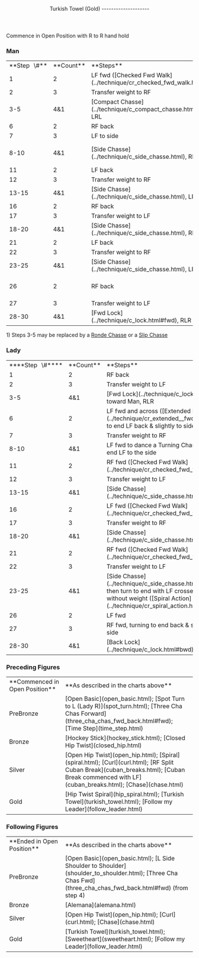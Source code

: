 <header>Turkish Towel (Gold)
--------------------

 </header>Commence in Open Position with R to R hand hold

### Man

 <table class="style1"> <tbody><tr> <td style="width:10%">**Step<span style="color:white">\_</span>\#**</td> <td style="width:10%">**Count**</td> <td style="width:30%">**Steps**</td> <td style="width:20%">**Position**</td> <td style="width:30%">**Turn**</td> </tr> <tr> <td>1</td> <td>2</td> <td> LF fwd ([Checked Fwd Walk](../technique/cr_checked_fwd_walk.html)) </td> <td>Open</td> <td> </td> </tr> <tr> <td>2</td> <td>3</td> <td>Transfer weight to RF</td> <td>Open</td> <td> </td> </tr> <tr> <td>3-5</td> <td>4&amp;1</td> <td> [Compact Chasse](../technique/c_compact_chasse.html), LRL </td> <td>Open to Closed</td> <td> </td> </tr> <tr> <td>6</td> <td>2</td> <td>RF back</td> <td> </td> <td> </td> </tr> <tr> <td>7</td> <td>3</td> <td>LF to side</td> <td> </td> <td> </td> </tr> <tr> <td>8-10</td> <td>4&amp;1</td> <td> [Side Chasse](../technique/c_side_chasse.html), RLR </td> <td>End in R Shadow</td> <td>1/4 to L between 7-8</td> </tr> <tr> <td>11</td> <td>2</td> <td>LF back</td> <td>LSP</td> <td> </td> </tr> <tr> <td>12</td> <td>3</td> <td>Transfer weight to RF</td> <td>R Shadow</td> <td> </td> </tr> <tr> <td>13-15</td> <td>4&amp;1</td> <td> [Side Chasse](../technique/c_side_chasse.html), LRL </td> <td>End in L Shadow</td> <td> </td> </tr> <tr> <td>16</td> <td>2</td> <td>RF back</td> <td>RSP</td> <td> </td> </tr> <tr> <td>17</td> <td>3</td> <td>Transfer weight to LF</td> <td>L Shadow</td> <td> </td> </tr> <tr> <td>18-20</td> <td>4&amp;1</td> <td> [Side Chasse](../technique/c_side_chasse.html), RLR </td> <td>End in R Shadow</td> <td> </td> </tr> <tr> <td>21</td> <td>2</td> <td>LF back</td> <td>LSP</td> <td> </td> </tr> <tr> <td>22</td> <td>3</td> <td>Transfer weight to RF</td> <td>R Shadow</td> <td> </td> </tr> <tr> <td>23-25</td> <td>4&amp;1</td> <td> [Side Chasse](../technique/c_side_chasse.html), LRL </td> <td>End in L Shadow</td> <td> </td> </tr> <tr> <td>26</td> <td>2</td> <td>RF back</td> <td> </td> <td>1/8 to R between 25-26</td> </tr> <tr> <td>27</td> <td>3</td> <td>Transfer weight to LF</td> <td>End in Open</td> <td> </td> </tr> <tr> <td>28-30</td> <td>4&amp;1</td> <td> [Fwd Lock](../technique/c_lock.html#fwd), RLR </td> <td>Open</td> <td> </td> </tr> </tbody></table>

1\) Steps 3-5 may be replaced by a [Ronde Chasse](../technique/c_ronde_chasse.html) or a [Slip Chasse](../technique/c_slip_chasse.html)

### Lady

 <table class="style1"> <tbody><tr> <td style="width:10%">****Step<span style="color:white">\_</span>\#****</td> <td style="width:10%">**Count**</td> <td style="width:30%">**Steps**</td> <td style="width:20%">**Position**</td> <td style="width:30%">**Turn**</td> </tr> <tr> <td>1</td> <td>2</td> <td>RF back</td> <td>Open</td> <td> </td> </tr> <tr> <td>2</td> <td>3</td> <td>Transfer weight to LF</td> <td>Open</td> <td> </td> </tr> <tr> <td>3-5</td> <td>4&amp;1</td> <td> [Fwd Lock](../technique/c_lock.html#fwd) toward Man, RLR </td> <td>Open to Closed</td> <td> </td> </tr> <tr> <td>6</td> <td>2</td> <td> LF fwd and across ([Extended Fwd Walk](../technique/cr_extended__fwd_walk.html)) to end LF back &amp; slightly to side </td> <td> </td> <td> 1/4 to R between 5-6, then 3/8 to R ([Fwd Walk Turning](../technique/cr_fwd_walk_turning.html)) </td> </tr> <tr> <td>7</td> <td>3</td> <td>Transfer weight to RF</td> <td> </td> <td> </td> </tr> <tr> <td>8-10</td> <td>4&amp;1</td> <td>LF fwd to dance a Turning Chasse, LRL, to end LF to the side</td> <td>End in R Shadow</td> <td>1/4 to R between 7-8, then 3/8 to R over 8-10</td> </tr> <tr> <td>11</td> <td>2</td> <td> RF fwd ([Checked Fwd Walk](../technique/cr_checked_fwd_walk.html)) </td> <td>LSP</td> <td> </td> </tr> <tr> <td>12</td> <td>3</td> <td>Transfer weight to LF</td> <td>R Shadow</td> <td> </td> </tr> <tr> <td>13-15</td> <td>4&amp;1</td> <td> [Side Chasse](../technique/c_side_chasse.html), RLR </td> <td>End in L Shadow</td> <td> </td> </tr> <tr> <td>16</td> <td>2</td> <td> LF fwd ([Checked Fwd Walk](../technique/cr_checked_fwd_walk.html)) </td> <td>RSP</td> <td> </td> </tr> <tr> <td>17</td> <td>3</td> <td>Transfer weight to RF</td> <td>L Shadow</td> <td> </td> </tr> <tr> <td>18-20</td> <td>4&amp;1</td> <td> [Side Chasse](../technique/c_side_chasse.html), LRL </td> <td>End in R Shadow</td> <td> </td> </tr> <tr> <td>21</td> <td>2</td> <td> RF fwd ([Checked Fwd Walk](../technique/cr_checked_fwd_walk.html)) </td> <td>LSP</td> <td> </td> </tr> <tr> <td>22</td> <td>3</td> <td>Transfer weight to LF</td> <td>R Shadow</td> <td> </td> </tr> <tr> <td>23-25</td> <td>4&amp;1</td> <td> [Side Chasse](../technique/c_side_chasse.html), RLR, then turn to end with LF crossed in front without weight ([Spiral Action](../technique/cr_spiral_action.html)) </td> <td>End in L Shadow</td> <td>3/4 to L</td> </tr> <tr> <td>26</td> <td>2</td> <td>LF fwd</td> <td> </td> <td>1/8 to L between 25-66</td> </tr> <tr> <td>27</td> <td>3</td> <td>RF fwd, turning to end back &amp; slightly to side</td> <td>End in Open</td> <td> 3/8 to R ([Fwd Walk Turning](../technique/cr_fwd_walk_turning.html)) </td> </tr> <tr> <td>28-30</td> <td>4&amp;1</td> <td> [Back Lock](../technique/c_lock.html#bwd), LRL </td> <td>Open</td> <td>1/8 to R between 27-28</td> </tr> </tbody></table>

### Preceding Figures

 <table> <tbody><tr> <td style="width:30%">**Commenced in Open Position**</td> <td>**As described in the charts above**</td> </tr> <tr> <td>PreBronze</td> <td> [Open Basic](open_basic.html); [Spot Turn to L (Lady R)](spot_turn.html); [Three Cha Chas Forward](three_cha_chas_fwd_back.html#fwd); [Time Step](time_step.html) </td> </tr> <tr> <td>Bronze</td> <td> [Hockey Stick](hockey_stick.html); [Closed Hip Twist](closed_hip.html) </td> </tr> <tr> <td>Silver</td> <td> [Open Hip Twist](open_hip.html); [Spiral](spiral.html); [Curl](curl.html); [RF Split Cuban Break](cuban_breaks.html); [Cuban Break commenced with LF](cuban_breaks.html); [Chase](chase.html) </td> </tr> <tr> <td>Gold</td> <td> [Hip Twist Spiral](hip_spiral.html); [Turkish Towel](turkish_towel.html); [Follow my Leader](follow_leader.html) </td> </tr> </tbody></table>

### Following Figures

 <table> <tbody><tr> <td style="width:30%">**Ended in Open Position**</td> <td>**As described in the charts above**</td> </tr> <tr> <td>PreBronze</td> <td> [Open Basic](open_basic.html); [L Side Shoulder to Shoulder](shoulder_to_shoulder.html); [Three Cha Chas Fwd](three_cha_chas_fwd_back.html#fwd) (from step 4) </td> </tr> <tr> <td>Bronze</td> <td> [Alemana](alemana.html) </td> </tr> <tr> <td>Silver</td> <td> [Open Hip Twist](open_hip.html); [Curl](curl.html); [Chase](chase.html) </td> </tr> <tr> <td>Gold</td> <td> [Turkish Towel](turkish_towel.html); [Sweetheart](sweetheart.html); [Follow my Leader](follow_leader.html) </td> </tr> </tbody></table>